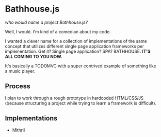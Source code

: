 # Bathhouse.js
_who would name a project Bathhouse.js?_

Well, I would. I'm kind of a comedian about my code.

I wanted a clever name for a collection of implementations of the same concept that utilizes different single page application frameworks per implementation.
Get it? Single page application? SPA? BATHHOUSE. __IT'S ALL COMING TO YOU NOW.__

It's basically a TODOMVC with a super contrived example of something like a music player.

## Process
I plan to work through a rough prototype in hardcoded HTML/CSS/JS (because structuring a project while trying to learn a framework is difficult).

## Implementations

- Mithril
